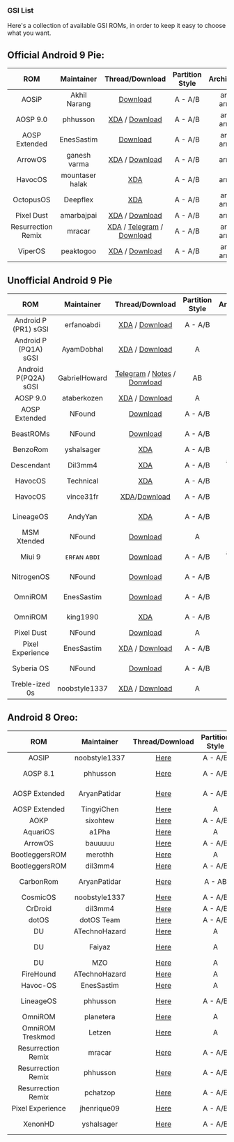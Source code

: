 ### GSI List

Here's a collection of available GSI ROMs, in order to keep it easy to choose what you want.

## Official Android 9 Pie:
|ROM|Maintainer|Thread/Download|Partition Style|Architecture|
|:-:|:-:|:-:|:-:|:-:|
|AOSiP|Akhil Narang|[Download](https://get.aosiprom.com/GSI/)|A - A/B |arm - arm64|
|AOSP 9.0|phhusson|[XDA](https://forum.xda-developers.com/project-treble/trebleenabled-device-development/aosp-9-0-phh-treble-t3831915) / [Download](https://github.com/phhusson/treble_experimentations/releases)|A - A/B|arm - arm64|
|AOSP Extended|EnesSastim|[Download](https://downloads.aospextended.com/treble_gsi)|A - A/B |arm - arm64|
|ArrowOS|ganesh varma|[XDA](https://forum.xda-developers.com/project-treble/trebleenabled-device-development/gsi-arrowos-t3835111) / [Download](https://sourceforge.net/projects/arrow-os/files/arrow-9.x/GSI/)|A - A/B|arm64|
|HavocOS|mountaser halak|[XDA](https://forum.xda-developers.com/project-treble/trebleenabled-device-development/gsi-havocos-v2-0-t3855601)|A - A/B|arm64|
|OctopusOS|Deepflex|[XDA](https://forum.xda-developers.com/project-treble/trebleenabled-device-development/9-0-octopusos-t3859233)|A - A/B|arm - arm64|
|Pixel Dust|amarbajpai|[XDA](https://forum.xda-developers.com/project-treble/trebleenabled-device-development/9-0-pixel-dust-pie-t3862484) / [Download](https://sourceforge.net/projects/pixeldust-treble/files/)|A - A/B|arm64|
|Resurrection Remix|mracar|[XDA](https://forum.xda-developers.com/project-treble/trebleenabled-device-development/9-0-resurrection-remix-v7-0-arm64-32-b-t3891636) / [Telegram](https://t.me/rrgsi) / [Download](https://get.resurrectionremix.com/?dir=gsi)|A - A/B|arm - arm64|
|ViperOS|peaktogoo|[XDA](https://forum.xda-developers.com/project-treble/trebleenabled-device-development/9-0-viperos-v6-0-t3895410) / [Download](https://sourceforge.net/projects/viper-project/files/GSI/)|A - A/B|arm - arm64| 


## Unofficial Android 9 Pie
|ROM|Maintainer|Thread/Download|Partition Style|Architecture|
|:-:|:-:|:-:|:-:|:-:|
|Android P (PR1) sGSI |erfanoabdi|[XDA](https://forum.xda-developers.com/project-treble/trebleenabled-device-development/rom-android-p-developer-preview-t3816659) / [Download](https://androidfilehost.com/?w=files&flid=275999)|A - A/B|arm64|
|Android P (PQ1A) sGSI |AyamDobhal|[XDA](https://forum.xda-developers.com/project-treble/trebleenabled-device-development-a-only-roms/ported-p-sgsi-pr2-t3845789) / [Download](https://mega.nz/#F!p7gmVYzJ!ECjtB-8Vvqorr9UK1I2mGg)|A|arm64|
|Android P(PQ2A) sGSI |GabrielHoward|[Telegram](https://t.me/Psemigsi) / [Notes](https://gist.github.com/TheGabrielHoward/71d22d6d7c6bb71d02a37f8cc5dc8d3f#MI-A1-Pie-sGSI-Tutorials) / [Donwload](https://mega.nz/#F!gpp1DQYZ!vLjcKGHvaZL4gqw0QsiAtg)|AB|arm64|
|AOSP 9.0|ataberkozen|[XDA](https://forum.xda-developers.com/project-treble/trebleenabled-device-development/aosp-9-0-android-9-0-gsi-t3826357) / [Download](https://androidfilehost.com/?w=files&flid=280275)|A|arm64|
|AOSP Extended|NFound|[Download](https://androidfilehost.com/?w=files&flid=289419)|A - A/B|arm - arm64|
|BeastROMs|NFound|[Download](https://androidfilehost.com/?w=files&flid=289638)|A - A/B|arm - arm64|
|BenzoRom|yshalsager|[XDA](https://forum.xda-developers.com/project-treble/trebleenabled-device-development/gsi-benzo-rom-9-0-t3837127)|A - A/B|arm64|
|Descendant|Dil3mm4|[XDA](https://forum.xda-developers.com/project-treble/trebleenabled-device-development/descendant-android-pie-custom-rom-ver-t3840578)|A - A/B| arm64 - arm|
|HavocOS|Technical|[XDA](https://forum.xda-developers.com/project-treble/trebleenabled-device-development/9-0-havoc-os-t3914038)|A - A/B|arm64|
|HavocOS|vince31fr|[XDA](https://forum.xda-developers.com/project-treble/trebleenabled-device-development/gsi-havoc-os-t3930030)/[Download](https://androidfilehost.com/?w=files&flid=294096)|A - A/B|arm - arm64|
LineageOS|AndyYan|[XDA](https://forum.xda-developers.com/project-treble/trebleenabled-device-development/gsi-lineageos-16-0-gsi-arm64-ab-how-to-t3908029)|A - A/B|arm - arm64|
|MSM Xtended|NFound|[Download](https://androidfilehost.com/?w=files&flid=289558)|A|arm64|
|Miui 9|ᴇʀғᴀɴ ᴀʙᴅɪ|[Download](https://mirrors.lolinet.com/firmware/gsi/MIUI-Aonly-9-20190413-ErfanGSI.img.7z)|A - A/B|arm64 - arm|
|NitrogenOS|NFound|[Download](https://androidfilehost.com/?w=files&flid=289421)|A - A/B|arm - arm64|
|OmniROM|EnesSastim|[Download](https://github.com/EnesSastim/Downloads/releases?after=PE-A-2018-08-31)|A - A/B|arm - arm64|
|OmniROM|king1990|[XDA](https://forum.xda-developers.com/project-treble/trebleenabled-device-development/9-0-omnirom-t3901305)|A - A/B|arm - arm64|
|Pixel Dust|NFound|[Download](https://androidfilehost.com/?w=files&flid=290365)|A|arm64|
|Pixel Experience|EnesSastim|[XDA](https://forum.xda-developers.com/project-treble/trebleenabled-device-development/9-0-pixelexperience-p-t3833294) / [Download](https://github.com/EnesSastim/Downloads/releases)|A - A/B|arm - arm64|
|Syberia OS|NFound|[Download](https://androidfilehost.com/?w=files&flid=289418)|A - A/B|arm - arm64|
|Treble-ized 0s|noobstyle1337|[XDA](https://forum.xda-developers.com/project-treble/trebleenabled-device-development/9-0-treble-ized-0s-28-08-2018-t3835092) / [Download](https://mega.nz/#F!rBsUyYYC!QlOfpjv7lnhrrgYssjLivA)|A|arm64|

## Android 8 Oreo:
|ROM|Maintainer|Thread/Download|Partition Style|Architecture|
|:-:|:-:|:-:|:-:|:-:|
|AOSIP|noobstyle1337|[Here](https://forum.xda-developers.com/project-treble/trebleenabled-device-development/aosip-t3792494)|A - A/B|arm64|
|AOSP 8.1|phhusson|[Here](https://forum.xda-developers.com/project-treble/trebleenabled-device-development/experimental-phh-treble-t3709659)|A - A/B|arm - arm64|
|AOSP Extended|AryanPatidar|[Here](https://forum.xda-developers.com/project-treble/trebleenabled-device-development/rom-aosp-extended-t3821934)|A - A/B |arm - arm64|
|AOSP Extended|TingyiChen|[Here](https://forum.xda-developers.com/project-treble/trebleenabled-device-development/rom-aospextended-rom-v5-5-t3797509)|A|arm64|
|AOKP|sixohtew|[Here](https://forum.xda-developers.com/project-treble/trebleenabled-device-development/aokp-t3772379)|A - A/B|arm64|
|AquariOS|a1Pha|[Here](https://www.storozhev.net/p20pro/aquarios-system-arm64_aonly_0.1.img)|A|arm64|
|ArrowOS|bauuuuu|[Here](https://forum.xda-developers.com/project-treble/trebleenabled-device-development/rom-arrowos-gsi-t3819467)|A - A/B|arm64|
|BootleggersROM|merothh|[Here](https://www.androidfilehost.com/?fid=890278863836285424)|A|arm64|
|BootleggersROM|dil3mm4|[Here](https://forum.xda-developers.com/project-treble/trebleenabled-device-development/shishufied-bootleggers-2-3-gsi-t3808144)|A - A/B|arm64|
|CarbonRom|AryanPatidar|[Here](https://forum.xda-developers.com/project-treble/trebleenabled-device-development/rom-carbonrom-noct-t3821947)|A - AB |arm - arm64|
|CosmicOS|noobstyle1337|[Here](https://forum.xda-developers.com/project-treble/trebleenabled-device-development/cosmic-ospulsar8-1-0201805243-2-t3794806)|A - A/B|arm64|
|CrDroid|dil3mm4|[Here](https://forum.xda-developers.com/project-treble/trebleenabled-device-development/official-crdroid-4-4-t3813104)|A - A/B|arm64|
|dotOS|dotOS Team|[Here](https://forum.xda-developers.com/project-treble/trebleenabled-device-development/official-droidontime-dotos-2-x-t3794338)|A - A/B|arm64|
|DU|ATechnoHazard|[Here](https://androidfilehost.com/?fid=674106145207487736)|A|arm64|
|DU|Faiyaz|[Here]( https://drive.google.com/folderview?id=1SsPuw3ZtTvoslJyqwSJsmDQ42qvJvYVN)|A|arm - arm64|
|DU|MZO|[Here](https://androidfilehost.com/?fid=890129502657595791)|A|arm64|
|FireHound|ATechnoHazard|[Here](https://basketbuild.com/uploads/devs/ATechnoHazard/FireHound-4.5-UNOFFICIAL-20180430-treble.zip)|A|arm64|
|Havoc-OS|EnesSastim|[Here](https://forum.xda-developers.com/project-treble/trebleenabled-device-development/rom-havoc-os-8-1-t3819050)|A|arm64|
|LineageOS|phhusson|[Here](https://forum.xda-developers.com/project-treble/trebleenabled-device-development/lineage-phh-treble-t3767690)|A - A/B|arm - arm64|
|OmniROM|planetera|[Here](https://forum.xda-developers.com/project-treble/trebleenabled-device-development/rom-omnirom-8-1-t3824159)|A|arm64|
|OmniROM Treskmod|Letzen|[Here](https://forum.xda-developers.com/project-treble/trebleenabled-device-development/rom-8-1-omnirom-treskmod-t3818188)|A|arm64|
|Resurrection Remix|mracar|[Here](https://forum.xda-developers.com/project-treble/trebleenabled-device-development/gsi-resurrection-remix-o-6-1-0-t3811299)|A - A/B|arm - arm64|
|Resurrection Remix|phhusson|[Here](https://forum.xda-developers.com/project-treble/trebleenabled-device-development/resurrection-remix-phh-treble-t3767688)|A - A/B|arm - arm64|
|Resurrection Remix|pchatzop|[Here](https://forum.xda-developers.com/project-treble/trebleenabled-device-development/unofficial-treble-enabled-resurrection-t3761279)|A - A/B|arm - arm64|
|Pixel Experience|jhenrique09|[Here](https://forum.xda-developers.com/project-treble/trebleenabled-device-development/8-1-0-pixel-experience-t3796011)|A - A/B|arm64|
|XenonHD|yshalsager|[Here](https://forum.xda-developers.com/project-treble/trebleenabled-device-development/8-1-0-xenonhd-t3800543)|A - A/B|arm - arm64|
